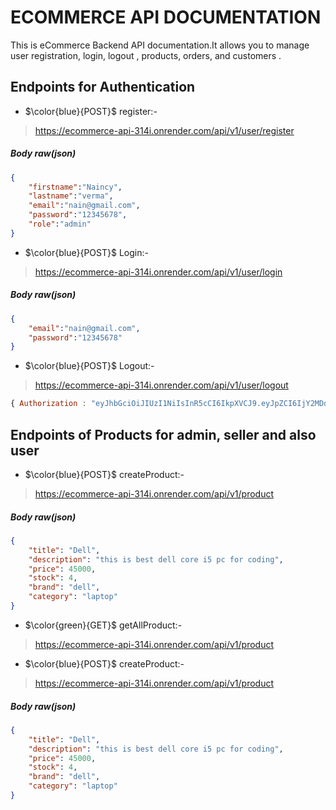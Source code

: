 # ECOMMERCE API DOCUMENTATION

This is eCommerce Backend API documentation.It allows you to manage user registration, login, logout , products, orders, and customers .

## Endpoints for Authentication

- $\color{blue}{POST}$ register:-

> https://ecommerce-api-314i.onrender.com/api/v1/user/register

##### Body raw(json)

````JSON
{
    "firstname":"Naincy",
    "lastname":"verma",
    "email":"nain@gmail.com",
    "password":"12345678",
    "role":"admin"
}
````

- $\color{blue}{POST}$ Login:-

> https://ecommerce-api-314i.onrender.com/api/v1/user/login

##### Body raw(json)

````JSON
{
    "email":"nain@gmail.com",
    "password":"12345678"
}
````
- $\color{blue}{POST}$ Logout:-

> https://ecommerce-api-314i.onrender.com/api/v1/user/logout


````javascript Header
{ Authorization : "eyJhbGciOiJIUzI1NiIsInR5cCI6IkpXVCJ9.eyJpZCI6IjY2MDdkZjNiZmQ0MTM1Nzg4OTcyNmZjOCIsIm5hbWUiOiJqb2hhbiIsInJvbGUiOiJhZG1pbiIsImV4cCI6MTcxMTc5NTU0OCwiaWF0IjoxNzExNzkxOTQ4fQ.A07WUEmK2lvPTknrw6VZlAVFBw5pjq0yv9yQZwASdBc"}
````

## Endpoints of Products for admin, seller and also user

- $\color{blue}{POST}$ createProduct:-

> https://ecommerce-api-314i.onrender.com/api/v1/product

##### Body raw(json)

````JSON
{
    "title": "Dell",
    "description": "this is best dell core i5 pc for coding",
    "price": 45000,
    "stock": 4,
    "brand": "dell",
    "category": "laptop"
}
````
- $\color{green}{GET}$ getAllProduct:-

> https://ecommerce-api-314i.onrender.com/api/v1/product

- $\color{blue}{POST}$ createProduct:-

> https://ecommerce-api-314i.onrender.com/api/v1/product

##### Body raw(json)

````JSON
{
    "title": "Dell",
    "description": "this is best dell core i5 pc for coding",
    "price": 45000,
    "stock": 4,
    "brand": "dell",
    "category": "laptop"
}
````








   

    
